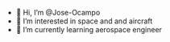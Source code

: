 - 👋 Hi, I’m @Jose-Ocampo
- 👀 I’m interested in space and and aircraft
- 🌱 I’m currently learning aerospace engineer
